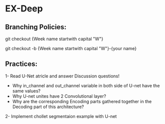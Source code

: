 # EX-Deep
## Branching Policies:
git checkout  {Week name startwith capital "W"}

git checkout -b {Week name startwith capital "W"}-{your name}

## Practices:

1- Read U-Net atricle and answer Discussion questions!
  -  Why in_channel and out_channel variable in both side of U-net have the same values?
  -  Why U-net unites have 2 Convolutional layer? 
  -  Why are the corresponding Encoding parts gathered together in the Decoding part of this architecture?
  
2- Implement chollet segmentaion example with U-net
